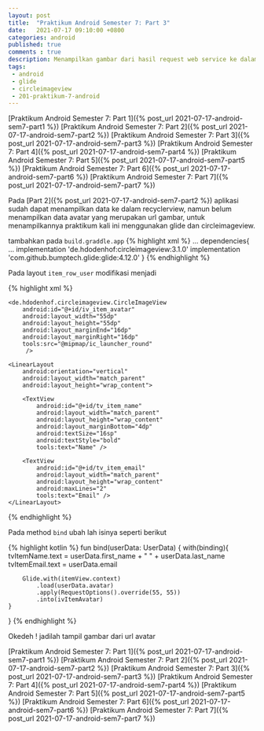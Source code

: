 ```yaml
---
layout: post
title:  "Praktikum Android Semester 7: Part 3"
date:   2021-07-17 09:10:00 +0800
categories: android
published: true
comments : true
description: Menampilkan gambar dari hasil request web service ke dalam circle imageview
tags: 
 - android
 - glide
 - circleimageview
 - 201-praktikum-7-android
---
```


[Praktikum Android Semester 7: Part 1]({% post_url 2021-07-17-android-sem7-part1 %})
[Praktikum Android Semester 7: Part 2]({% post_url 2021-07-17-android-sem7-part2 %})
[Praktikum Android Semester 7: Part 3]({% post_url 2021-07-17-android-sem7-part3 %})
[Praktikum Android Semester 7: Part 4]({% post_url 2021-07-17-android-sem7-part4 %})
[Praktikum Android Semester 7: Part 5]({% post_url 2021-07-17-android-sem7-part5 %})
[Praktikum Android Semester 7: Part 6]({% post_url 2021-07-17-android-sem7-part6 %})
[Praktikum Android Semester 7: Part 7]({% post_url 2021-07-17-android-sem7-part7 %})


Pada [Part 2]({% post_url 2021-07-17-android-sem7-part2 %}) aplikasi sudah dapat menampilkan data ke dalam recyclerview, namun belum menampilkan data avatar yang merupakan url gambar, untuk menampilkannya praktikum kali ini menggunakan glide dan circleimageview.

tambahkan pada `build.graddle.app`
{% highlight  xml %}
    ...
    dependencies{
        ...
        implementation 'de.hdodenhof:circleimageview:3.1.0'
        implementation 'com.github.bumptech.glide:glide:4.12.0'
    }
{% endhighlight %}

Pada layout `item_row_user` modifikasi menjadi

{% highlight  xml %}
<?xml version="1.0" encoding="utf-8"?>
<LinearLayout xmlns:android="http://schemas.android.com/apk/res/android"
    xmlns:tools="http://schemas.android.com/tools"
    android:layout_width="match_parent"
    android:layout_height="wrap_content"
    android:orientation="horizontal"
    android:padding="16dp">

    <de.hdodenhof.circleimageview.CircleImageView
        android:id="@+id/iv_item_avatar"
        android:layout_width="55dp"
        android:layout_height="55dp"
        android:layout_marginEnd="16dp"
        android:layout_marginRight="16dp"
        tools:src="@mipmap/ic_launcher_round"
         />

    <LinearLayout
        android:orientation="vertical"
        android:layout_width="match_parent"
        android:layout_height="wrap_content">

        <TextView
            android:id="@+id/tv_item_name"
            android:layout_width="match_parent"
            android:layout_height="wrap_content"
            android:layout_marginBottom="4dp"
            android:textSize="16sp"
            android:textStyle="bold"
            tools:text="Name" />

        <TextView
            android:id="@+id/tv_item_email"
            android:layout_width="match_parent"
            android:layout_height="wrap_content"
            android:maxLines="2"
            tools:text="Email" />
    </LinearLayout>


</LinearLayout>
{% endhighlight %}

Pada method `bind` ubah lah isinya seperti berikut

{% highlight  kotlin %}
fun bind(userData: UserData) {
    with(binding){
        tvItemName.text = userData.first_name + " " + userData.last_name
        tvItemEmail.text = userData.email

        Glide.with(itemView.context)
            .load(userData.avatar)
            .apply(RequestOptions().override(55, 55))
            .into(ivItemAvatar)
    }
}
{% endhighlight %}

Okedeh ! jadilah tampil gambar dari url avatar

[Praktikum Android Semester 7: Part 1]({% post_url 2021-07-17-android-sem7-part1 %})
[Praktikum Android Semester 7: Part 2]({% post_url 2021-07-17-android-sem7-part2 %})
[Praktikum Android Semester 7: Part 3]({% post_url 2021-07-17-android-sem7-part3 %})
[Praktikum Android Semester 7: Part 4]({% post_url 2021-07-17-android-sem7-part4 %})
[Praktikum Android Semester 7: Part 5]({% post_url 2021-07-17-android-sem7-part5 %})
[Praktikum Android Semester 7: Part 6]({% post_url 2021-07-17-android-sem7-part6 %})
[Praktikum Android Semester 7: Part 7]({% post_url 2021-07-17-android-sem7-part7 %})
